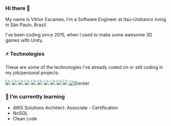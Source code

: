 ### Hi there 👋

My name is Vithor Escames, I'm a Software Engineer at Itaú-Unibanco living in São Paulo, Brazil.

I've been coding since 2015, when I used to make some awesome 3D games with Unity.

<h3>
⚡ Technologies
</h3>
<p>
  These are some of the technologies I've already coded on or still coding in my job/personal projects:
</p>
<span>
  <img src="https://img.shields.io/badge/.NET-5C2D91?style=for-the-badge&logo=.net&logoColor=white"/>
  <img src="https://img.shields.io/badge/JavaScript-F7DF1E?style=for-the-badge&logo=javascript&logoColor=black"/>
  <img src="https://img.shields.io/badge/Java-ED8B00?style=for-the-badge&logo=java&logoColor=white"/>
  <img src="https://img.shields.io/badge/Angular-DD0031?style=for-the-badge&logo=angular&logoColor=white"/>
  <img src="https://img.shields.io/badge/Spring-6DB33F?style=for-the-badge&logo=spring&logoColor=white"/>
  <img src="https://img.shields.io/badge/MySQL-00000F?style=for-the-badge&logo=mysql&logoColor=white"/>
  <img src="https://img.shields.io/badge/PostgreSQL-316192?style=for-the-badge&logo=postgresql&logoColor=white"/>
  <img src="https://img.shields.io/badge/Amazon_AWS-232F3E?style=for-the-badge&logo=amazon-aws&logoColor=white"/>
  <img src="https://img.shields.io/badge/TypeScript-007ACC?style=for-the-badge&logo=typescript&logoColor=white"/>
  <img src="https://img.shields.io/badge/Unity-100000?style=for-the-badge&logo=unity&logoColor=white"/>
  <img src="https://camo.githubusercontent.com/28aa09dd29c632c6baf4c524270971b7bd33ee3ed8533635c1c6ee8805e2115e/68747470733a2f2f696d672e736869656c64732e696f2f62616467652f2d446f636b65722d3234393645443f7374796c653d666f722d7468652d6261646765266c6f676f3d646f636b6572266c6f676f436f6c6f723d7768697465" alt="Docker" data-canonical-src="https://img.shields.io/badge/-Docker-2496ED?style=for-the-badge&amp;logo=docker&amp;logoColor=white" style="max-width: 100%;"/>
</span>
<!--
Java TypeScript Spring Nodejs Angular MySQL PostgreSQL Docker AWS Git
-->

<h3>
🌱 I’m currently learning
</h3>
<ul>
  <li>AWS Solutions Architect: Associate - Certification</li>
  <li>NoSQL</li>
  <li>Clean code</li>
</ul>
